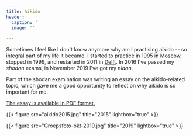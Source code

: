 ```yaml
---
title: Aikido
header:
  caption: ''
  image: ''

---
```

Sometimes I feel like I don't know anymore why am I practising aikido -- so integral part of my life it became. I started to practice in 1995 in [Moscow](https://www.ooshinkan.ru/), stopped in 1999, and restarted in 2011 in [Delft](http://www.aikidodelft.nl). In 2016 I've passed my _shodan_ exams, in November 2019 I've got my _nidan_.

Part of the shodan examination was writing an essay on the aikido-related topic, which gave me a good opportunity to reflect on why aikido is so important for me.

[The essay is available in PDF format.](Oleg1als.pdf)

{{< figure src="aikido2015.jpg" title="2015" lightbox="true" >}}

{{< figure src="Groepsfoto-okt-2019.jpg" title="2019" lightbox="true" >}}